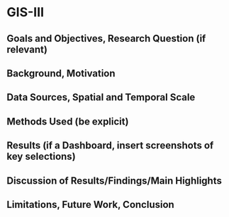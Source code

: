 # GIS-III

## Goals and Objectives, Research Question (if relevant)
## Background, Motivation
## Data Sources, Spatial and Temporal Scale
## Methods Used (be explicit) 
## Results (if a Dashboard, insert screenshots of key selections)
## Discussion of Results/Findings/Main Highlights
## Limitations, Future Work, Conclusion
